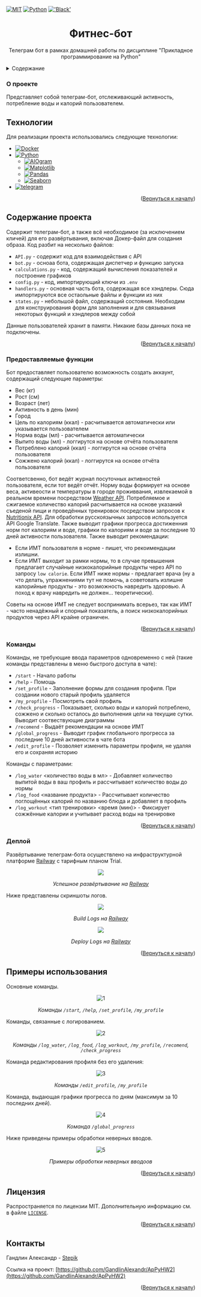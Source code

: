 <a name="readme-top"></a>

[![MIT][license-shield]][license-url]
[![Python](https://img.shields.io/badge/Python-3776AB?style=for-the-badge&logo=python&logoColor=white)](https://python.org/)
[!['Black'](https://img.shields.io/badge/code_style-black-black?style=for-the-badge)](https://github.com/psf/black)


  <h1 align="center">Фитнес-бот</h1>

  <p align="center">
    Телеграм бот в рамках домашней работы по дисциплине "Прикладное программирование на Python"
  </p>


<details>
  <summary>Содержание</summary>
  <ol>
    <li>
      <a href="#о-проекте">О проекте</a>
        <li><a href="#технологии">Технологии</a></li>
    </li>
    <li>
      <a href="#содержание-проекта">Содержание проекта</a>
    </li>
    <ul>
    <li><a href="#предоставляемые-функции">Предоставляемые функции</a></li>
    <li><a href="#команды">Команды</a></li></ul>
    <li><a href="#деплой">Деплой</a></li></ul>
    <li><a href="#примеры-использования">Примеры использования</a></li>
      <li><a href="#лицензия">Лицензия</a></li>
    <li><a href="#контакты">Контакты</a></li>
  </ol>
</details>



### О проекте

Представляет собой телеграм-бот, отслеживающий активность, потребление воды и калорий пользователем.

## Технологии

Для реализации проекта использовались следующие технологии:
* [![Docker][DockerBadge]][Docker-url]
* [![Python][Python.org]][Python-url]
  * [![AIOgram][AIOgram]][AIOgram-url]
  * [![Matplotlib][Matplotlib.org]][Matplotlib-url]
  * [![Pandas][Рandas.pydata.org]][Pandas-url]
  * [![Seaborn][Seaborn-badge]][Seaborn-url]
* [![telegram][telegram]][telegram-url]


<p align="right">(<a href="#readme-top">Вернуться к началу</a>)</p>

## Содержание проекта

Содержит телеграм-бот, а также всё необходимое (за исключением кличей) для его развёртывания, включая Докер-файл для создания образа. Код разбит на несколько файлов:
* `API.py` - содержит код для взаимодействия с API
* `bot.py` - осноаа бота, содержащая диспетчер и функцию запуска
* `calculations.py` - код, содержащий вычисления показателей и построение графиков
* `config.py` - код, импортирующий ключи из `.env`
* `handlers.py` - основная часть бота, содержащая все хэндлеры. Сюда импортируются все остаольные файлы и функции из них
* `states.py` - небольшой файл, содержащий состояния. Необходим для конструирования форм для заполнения и для связывания некоторых функций и хэндлеров между собой

Данные пользователей хранит в памяти. Никакие базы данных пока не подключены.

<p align="right">(<a href="#readme-top">Вернуться к началу</a>)</p>


### Предоставляемые функции

Бот предоставляет пользователю возможность создать аккаунт, содержащий следующие параметры:
* Вес (кг)
* Рост (см)
* Возраст (лет)
* Активность в день (мин)
* Город
* Цель по калориям (ккал) - расчитывается автоматически или указывается пользователем
* Норма воды (мл) - расчитывается автоматически
* Выпито воды (мл) - логгирутся на основе отчёта пользователя
* Потреблено калорий (ккал) - логгирутся на основе отчёта пользователя
* Сожжено калорий (ккал) - логгирутся на основе отчёта пользователя

Соответсвенно, бот ведёт журнал посуточных активностей пользователя, если тот ведёт отчёт. Норму воды формирует на основе веса, активеости и температуры в городе проживвания, извлекаемой в реальном времени посредством [Weather API](https://openweathermap.org/api). 
Потребляемое и сжигаемое количество калорий расчитывается на основе указаний съеденой пищи и проведённых тренировок посредством запросов к [Nutritionix  API](https://www.nutritionix.com/). Для обработки русскоязычных запросов используется API Google Translate. Также выводит графики прогресса достиженния норм пот калориям и воде, графики по калориям и воде за последние 10 дней активности пользователя. Также выводит рекомендации:
* Если ИМТ пользователя в норме - пишет, что рекоимендации излишни.
* Если ИМТ выходит за рамки нормы, то в случае превышения предлагает случайные низкокалорийные продукты через API по запросу `low calorie`. Если ИМТ ниже нормы - предлагает врача (ну а что делать, упражнениями тут не помочь, а советовать излишне калорийные продукты - это возможность навредить здоровью. А поход к врачу навредить не должен... теоретически).

Советы на основе ИМТ не следует воспринимать всерьез, так как ИМТ - часто ненадёжный и спорный показатель, а поиск низкокалорийных продуктов через API крайне ограничен.

<p align="right">(<a href="#readme-top">Вернуться к началу</a>)</p>


### Команды

Команды, не требующие ввода параметров одновременно с ней (такие команды представлены в меню быстрого доступа в чате):
* `/start` - Начало работы
* `/help` - Помощь
* `/set_profile` - Заполнение формы для создания профиля. При создании нового старый профиль удаляется
* `/my_propfile` - Посмотреть свой профиль
* `/check_progress` - Показывает, сколько воды и калорий потреблено, сожжено и сколько осталось до выполнения цели на текущие сутки. Выводит соотвествующие диаграммы
* `/recomend` - Выдаёт рекомендации на основе ИМТ
* `/global_progress` - Выводит график глобального прогресса за последние 10 дней активности в чате бота
* `/edit_profile` - Позволяет изменить параметры профиля, не удаляя его и сохраняя историю

Команды с параметрами:
* `/log_water` <количество воды в мл> - Добавляет количество выпитой воды в ваш профиль и рассчитывает количество воды до нормы
* `/log_food` <название продукта> - Рассчитывает количество поглощённых калорий по названию блюда и добавляет в профиль
* `/log_workout` <тип тренировки> <время (мин)> - Фиксирует сожжённые калории и учитывает расход воды на тренировке


<p align="right">(<a href="#readme-top">Вернуться к началу</a>)</p>

### Деплой

Развёртывание телеграм-бота осуществлено на инфраструктурной платформе [Railway](https://railway.com/) с тарифным планом Trial.

<div align="center">
  <img src="https://github.com/user-attachments/assets/ea911127-93a9-41b3-ba8d-20225c763fb5">
  <p><i>Успешное развёртывание на <a href="https://railway.com/" target="_blank">Railway</a></i></p>
</div>

Ниже представлены скриншоты логов.

<div align="center">
  <img src="https://github.com/user-attachments/assets/c5a7fb60-81ab-4ebd-943d-cac7d8cfadd2">
  <p><i>Build Logs на <a href="https://railway.com/" target="_blank">Railway</a></i></p>
</div>

<div align="center">
  <img src="https://github.com/user-attachments/assets/6941e84e-1be2-4e68-9183-769ddd434edb">
  <p><i>Deploy Logs на <a href="https://railway.com/" target="_blank">Railway</a></i></p>
</div>


<p align="right">(<a href="#readme-top">Вернуться к началу</a>)</p>

## Примеры использования

Основные команды.

<div align="center">
  <img src="https://github.com/user-attachments/assets/2fc22a66-7a0d-4f0c-b2a6-bdac7e125d2c" alt="1">
  <p><i>Команды <code>/start</code>, <code>/help</code>, <code>/set_profile</code>, <code>/my_profile</code></i></p>
</div>

Команды, связанные с логированием.

<div align="center">
  <img src="https://github.com/user-attachments/assets/cf1b6122-07fc-476a-9f0a-80eef97ce0df" alt="2">
  <p><i>Команды <code>/log_water</code>, <code>/log_food</code>, <code>/log_workout</code>, <code>/my_profile</code>,  <code>/recomend</code>, <code>/check_progress</code></i></p>
</div>

Команда редактирования профиля без его удаления:
<div align="center">
  <img src="https://github.com/user-attachments/assets/63e50f86-b2be-4ac1-863c-4bdca7137f64" alt="3">
  <p><i>Команды <code>/edit_profile</code>, <code>/my_profile</code></i></p>
</div>

Команда, выдающая графики прогресса по дням (максимум за 10 последних дней).

<div align="center">
  <img src="https://github.com/user-attachments/assets/f6994871-6b7f-4ec1-b849-5db52ddb84da" alt="4">
  <p><i>Команда <code>/global_progress</code></i></p>
</div>

Ниже приведены примеры обработки неверных вводов.

<div align="center">
  <img src="https://github.com/user-attachments/assets/5357af2e-e61b-427e-8b97-9dc2164d9180" alt="5">
  <p><i>Примеры обработки неверных вводоов</a></i></p>
</div>

<p align="right">(<a href="#readme-top">Вернуться к началу</a>)</p>

## Лицензия

Распространяется по лицензии MIT. Дополнительную информацию см. в файле [`LICENSE`][license-url].

<p align="right">(<a href="#readme-top">Вернуться к началу</a>)</p>

## Контакты

Гандлин Александр - [Stepik](https://stepik.org/users/79694206/profile)

Ссылка на проект: [https://github.com/GandlinAlexandr/ApPyHW2](https://github.com/GandlinAlexandr/ApPyHW2)

<p align="right">(<a href="#readme-top">Вернуться к началу</a>)</p>


[license-shield]: https://img.shields.io/github/license/GandlinAlexandr/ApPyHW2.svg?style=for-the-badge
[license-url]: https://github.com/GandlinAlexandr/ApPyHW2/blob/main/LICENSE

[Python-url]: https://python.org/
[Python.org]: https://img.shields.io/badge/Python-FFD43B?style=for-the-badge&logo=python&logoColor=blue

[Pandas-url]: https://pandas.pydata.org/
[Рandas.pydata.org]: https://img.shields.io/badge/Pandas-2C2D72?style=for-the-badge&logo=pandas&logoColor=white

[Matplotlib-url]: https://matplotlib.org/
[Matplotlib.org]: https://img.shields.io/badge/Matplotlib-%23ffffff.svg?style=for-the-badge&logo=Matplotlib&logoColor=black

[Seaborn-url]: https://seaborn.pydata.org/
[Seaborn-badge]: https://img.shields.io/badge/Seaborn-%23ffffff.svg?style=for-the-badge&logo=Matplotlib&logoColor=blue

[telegram-url]: https://telegram.org/
[telegram]: https://img.shields.io/badge/Telegram-grey?style=for-the-badge&logo=telegram

[AIOgram-url]: https://aiogram.dev/
[AIOgram]: https://img.shields.io/badge/AIOgram-blue?style=for-the-badge&logo=aiogram

[DockerBadge]: https://img.shields.io/badge/docker-%230db7ed.svg?style=for-the-badge&logo=docker&logoColor=white
[Docker-url]: https://www.docker.com/
